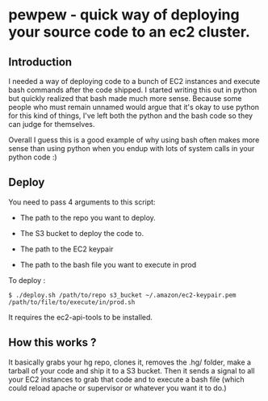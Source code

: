 pewpew - quick way of deploying your source code to an ec2 cluster.
===================================================================

Introduction
------------
I needed a way of deploying code to a bunch of EC2 instances and execute bash commands after the code shipped. I started writing this out in python but quickly realized that bash made much more sense.
Because some people who must remain unnamed would argue that it's okay to use python for this kind of things, I've left both the python and the bash code so they can judge for themselves.

Overall I guess this is a good example of why using bash often makes more sense than using python when you endup with lots of system calls in your python code :)

Deploy
------

You need to pass 4 arguments to this script:

- The path to the repo you want to deploy.

- The S3 bucket to deploy the code to.

- The path to the EC2 keypair

- The path to the bash file you want to execute in prod

To deploy :

	$ ./deploy.sh /path/to/repo s3_bucket ~/.amazon/ec2-keypair.pem /path/to/file/to/execute/in/prod.sh


It requires the ec2-api-tools to be installed.

How this works ?
----------------

It basically grabs your hg repo, clones it, removes the .hg/ folder, make a tarball of your code and ship it to a S3 bucket.
Then it sends a signal to all your EC2 instances to grab that code and to execute a bash file (which could reload apache or supervisor or whatever you want it to do.)
